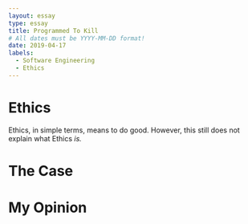 ```yaml
---
layout: essay
type: essay
title: Programmed To Kill
# All dates must be YYYY-MM-DD format!
date: 2019-04-17
labels:
  - Software Engineering
  - Ethics
---
```


# Ethics

Ethics, in simple terms, means to do good. However, this still does not explain what Ethics *is.* 

# The Case

# My Opinion
